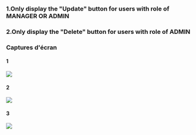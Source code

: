 ### 1.Only display the "Update" button for users with role of MANAGER OR ADMIN
### 2.Only display the "Delete" button for users with role of ADMIN

### Captures d'écran 
#### 1
![](D:/E/OpenClassRoom/MesProjets08092021/P6_SUBI_Yalimaimaiti/Thymeleaf/project_spring-boot-thymeleaf/spring_security_thymleleaf_mysql_bootstrap/List_Employees_User_hasAuthority_Employee_authenticated.jpg)
#### 2
![](D:/E/OpenClassRoom/MesProjets08092021/P6_SUBI_Yalimaimaiti/Thymeleaf/project_spring-boot-thymeleaf/spring_security_thymleleaf_mysql_bootstrap/List_Employees_Admin_hasAnyAuthority_Employee_admin_authenticated.jpg)
#### 3
![](D:/E/OpenClassRoom/MesProjets08092021/P6_SUBI_Yalimaimaiti/Thymeleaf/project_spring-boot-thymeleaf/spring_security_thymleleaf_mysql_bootstrap/List_Employees_Manager_hasAnyAuthority_Employee_Manager_authenticated.jpg)